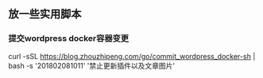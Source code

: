 ## 放一些实用脚本

### 提交wordpress docker容器变更

curl -sSL https://blog.zhouzhipeng.com/go/commit_wordpress_docker-sh | bash  -s '201802081011' '禁止更新插件以及文章图片'